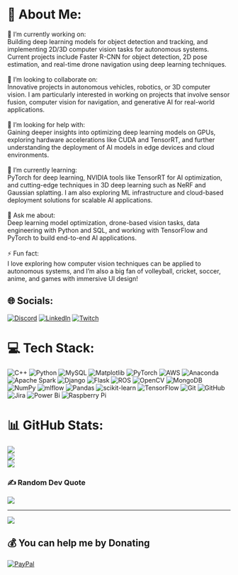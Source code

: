 # 💫 About Me:
🔭 I’m currently working on:<br>Building deep learning models for object detection and tracking, and implementing 2D/3D computer vision tasks for autonomous systems. Current projects include Faster R-CNN for object detection, 2D pose estimation, and real-time drone navigation using deep learning techniques.<br><br>👯 I’m looking to collaborate on:<br>Innovative projects in autonomous vehicles, robotics, or 3D computer vision. I am particularly interested in working on projects that involve sensor fusion, computer vision for navigation, and generative AI for real-world applications.<br><br>🤝 I’m looking for help with:<br>Gaining deeper insights into optimizing deep learning models on GPUs, exploring hardware accelerations like CUDA and TensorRT, and further understanding the deployment of AI models in edge devices and cloud environments.<br><br>🌱 I’m currently learning:<br>PyTorch for deep learning, NVIDIA tools like TensorRT for AI optimization, and cutting-edge techniques in 3D deep learning such as NeRF and Gaussian splatting. I am also exploring ML infrastructure and cloud-based deployment solutions for scalable AI applications.<br><br>💬 Ask me about:<br>Deep learning model optimization, drone-based vision tasks, data engineering with Python and SQL, and working with TensorFlow and PyTorch to build end-to-end AI applications.<br><br>⚡ Fun fact:<br>I love exploring how computer vision techniques can be applied to autonomous systems, and I’m also a big fan of volleyball, cricket, soccer, anime, and games with immersive UI design!


## 🌐 Socials:
[![Discord](https://img.shields.io/badge/Discord-%237289DA.svg?logo=discord&logoColor=white)](https://discord.gg/hirohamada2530) [![LinkedIn](https://img.shields.io/badge/LinkedIn-%230077B5.svg?logo=linkedin&logoColor=white)](https://linkedin.com/in/www.linkedin.com/in/abhiram-bhagavathula) [![Twitch](https://img.shields.io/badge/Twitch-%239146FF.svg?logo=Twitch&logoColor=white)](https://twitch.tv/abhiram2530) 

# 💻 Tech Stack:
![C++](https://img.shields.io/badge/c++-%2300599C.svg?style=for-the-badge&logo=c%2B%2B&logoColor=white) ![Python](https://img.shields.io/badge/python-3670A0?style=for-the-badge&logo=python&logoColor=ffdd54) ![MySQL](https://img.shields.io/badge/mysql-4479A1.svg?style=for-the-badge&logo=mysql&logoColor=white) ![Matplotlib](https://img.shields.io/badge/Matplotlib-%23ffffff.svg?style=for-the-badge&logo=Matplotlib&logoColor=black) ![PyTorch](https://img.shields.io/badge/PyTorch-%23EE4C2C.svg?style=for-the-badge&logo=PyTorch&logoColor=white) ![AWS](https://img.shields.io/badge/AWS-%23FF9900.svg?style=for-the-badge&logo=amazon-aws&logoColor=white) ![Anaconda](https://img.shields.io/badge/Anaconda-%2344A833.svg?style=for-the-badge&logo=anaconda&logoColor=white) ![Apache Spark](https://img.shields.io/badge/Apache%20Spark-FDEE21?style=for-the-badge&logo=apachespark&logoColor=black) ![Django](https://img.shields.io/badge/django-%23092E20.svg?style=for-the-badge&logo=django&logoColor=white) ![Flask](https://img.shields.io/badge/flask-%23000.svg?style=for-the-badge&logo=flask&logoColor=white) ![ROS](https://img.shields.io/badge/ros-%230A0FF9.svg?style=for-the-badge&logo=ros&logoColor=white) ![OpenCV](https://img.shields.io/badge/opencv-%23white.svg?style=for-the-badge&logo=opencv&logoColor=white) ![MongoDB](https://img.shields.io/badge/MongoDB-%234ea94b.svg?style=for-the-badge&logo=mongodb&logoColor=white) ![NumPy](https://img.shields.io/badge/numpy-%23013243.svg?style=for-the-badge&logo=numpy&logoColor=white) ![mlflow](https://img.shields.io/badge/mlflow-%23d9ead3.svg?style=for-the-badge&logo=numpy&logoColor=blue) ![Pandas](https://img.shields.io/badge/pandas-%23150458.svg?style=for-the-badge&logo=pandas&logoColor=white) ![scikit-learn](https://img.shields.io/badge/scikit--learn-%23F7931E.svg?style=for-the-badge&logo=scikit-learn&logoColor=white) ![TensorFlow](https://img.shields.io/badge/TensorFlow-%23FF6F00.svg?style=for-the-badge&logo=TensorFlow&logoColor=white) ![Git](https://img.shields.io/badge/git-%23F05033.svg?style=for-the-badge&logo=git&logoColor=white) ![GitHub](https://img.shields.io/badge/github-%23121011.svg?style=for-the-badge&logo=github&logoColor=white) ![Jira](https://img.shields.io/badge/jira-%230A0FFF.svg?style=for-the-badge&logo=jira&logoColor=white) ![Power Bi](https://img.shields.io/badge/power_bi-F2C811?style=for-the-badge&logo=powerbi&logoColor=black) ![Raspberry Pi](https://img.shields.io/badge/-RaspberryPi-C51A4A?style=for-the-badge&logo=Raspberry-Pi)
# 📊 GitHub Stats:
![](https://github-readme-stats.vercel.app/api?username=Abhiram2530&theme=dark&hide_border=false&include_all_commits=true&count_private=true)<br/>
![](https://github-readme-streak-stats.herokuapp.com/?user=Abhiram2530&theme=dark&hide_border=false)<br/>
![](https://github-readme-stats.vercel.app/api/top-langs/?username=Abhiram2530&theme=dark&hide_border=false&include_all_commits=true&count_private=true&layout=compact)

### ✍️ Random Dev Quote
![](https://quotes-github-readme.vercel.app/api?type=horizontal&theme=radical)

---
[![](https://visitcount.itsvg.in/api?id=Abhiram2530&icon=0&color=2)](https://visitcount.itsvg.in)

  ## 💰 You can help me by Donating
  [![PayPal](https://img.shields.io/badge/PayPal-00457C?style=for-the-badge&logo=paypal&logoColor=white)](https://paypal.me/paypal.me/AbhiramBhagavathula) 
